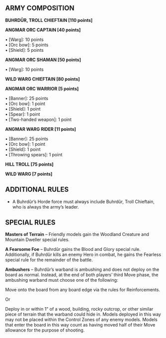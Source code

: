 ﻿## ARMY COMPOSITION

<div class="unitCard" markdown>

**BUHRDÛR, TROLL CHIEFTAIN [110 points]**

**ANGMAR ORC CAPTAIN [40 points]**

• [Warg]: 10 points  
• [Orc bow]: 5 points  
• [Shield]: 5 points  

**ANGMAR ORC SHAMAN [50 points]**

• [Warg]: 10 points  

**WILD WARG CHIEFTAIN [80 points]**

**ANGMAR ORC WARRIOR [5 points]**

• [Banner]: 25 points  
• [Orc bow]: 1 point  
• [Shield]: 1 point  
• [Spear]: 1 point  
• [Two-handed weapon]: 1 point  

**ANGMAR WARG RIDER [11 points]**

• [Banner]: 25 points  
• [Orc bow]: 1 point  
• [Shield]: 1 point  
• [Throwing spears]: 1 point  

**HILL TROLL [75 points]**

**WILD WARG [7 points]**

</div>

## ADDITIONAL RULES

- A Buhrdûr’s Horde force must always include Buhrdûr, Troll Chieftain, who is always the army’s leader.

## SPECIAL RULES

**Masters of Terrain** – Friendly models gain the Woodland Creature and Mountain Dweller special rules.

**A Fearsome Foe** – Buhrdûr gains the Blood and Glory special rule. Additionally, if Buhrdûr kills an enemy Hero in combat, he gains the Fearless special rule for the remainder of the battle.

**Ambushers** – Buhrdûr’s warband is ambushing and does not deploy on the board as normal. Instead, at the end of both players’ third Move phase, the ambushing warband must choose one of the following:  

Move onto the board from any board edge via the rules for Reinforcements.  

Or

Deploy in or within 1" of a wood, building, rocky outcrop, or other similar piece of terrain that the warband could hide in. Models deployed in this way may not be placed within the Control Zones of any enemy models. Models that enter the board in this way count as having moved half of their Move allowance for the purpose of shooting.
